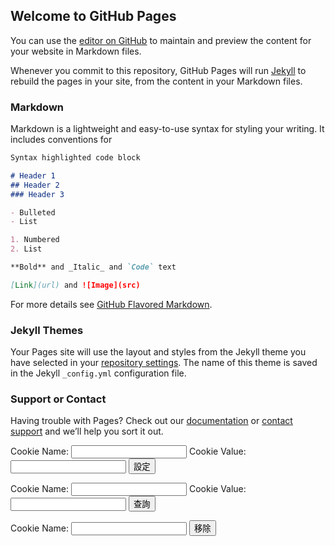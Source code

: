 ## Welcome to GitHub Pages

You can use the [editor on GitHub](https://github.com/nini-li/works/edit/master/README.md) to maintain and preview the content for your website in Markdown files.

Whenever you commit to this repository, GitHub Pages will run [Jekyll](https://jekyllrb.com/) to rebuild the pages in your site, from the content in your Markdown files.

### Markdown

Markdown is a lightweight and easy-to-use syntax for styling your writing. It includes conventions for

```markdown
Syntax highlighted code block

# Header 1
## Header 2
### Header 3

- Bulleted
- List

1. Numbered
2. List

**Bold** and _Italic_ and `Code` text

[Link](url) and ![Image](src)
```

For more details see [GitHub Flavored Markdown](https://guides.github.com/features/mastering-markdown/).

### Jekyll Themes

Your Pages site will use the layout and styles from the Jekyll theme you have selected in your [repository settings](https://github.com/nini-li/works/settings). The name of this theme is saved in the Jekyll `_config.yml` configuration file.

### Support or Contact

Having trouble with Pages? Check out our [documentation](https://help.github.com/categories/github-pages-basics/) or [contact support](https://github.com/contact) and we’ll help you sort it out.


<script
  src="https://code.jquery.com/jquery-3.4.1.min.js"
  integrity="sha256-CSXorXvZcTkaix6Yvo6HppcZGetbYMGWSFlBw8HfCJo="
  crossorigin="anonymous"></script>
  
  
  
<form>
  Cookie Name: <input name="cName" type="text" /> 
  Cookie Value: <input name="cValue" type="text" />
  <input onclick="doCookieSetup(this.form.cName.value, this.form.cValue.value)"
  type="button" value="設定" />
</form>
<form>
  Cookie Name: <input name="cName" type="text" /> 
  Cookie Value: <input name="cValue" type="text" />
  <input onclick="this.form.cValue.value=getCookie(this.form.cName.value)"
  type="button" value="查詢" />
</form>
<form>
  Cookie Name: <input name="cName" type="text" />
  <input onclick="delCookie(this.form.cName.value)" type="button" value="移除" />
</form>

<script>
listCookie();
</script>




<script>


//設定 Set cookie
function doCookieSetup(name, value) {
  var expires = new Date();
  //有效時間保存 2 天 2*24*60*60*1000
  expires.setTime(expires.getTime() + 172800000);
  document.cookie = name + "=" + escape(value) + ";expires=" + expires.toGMTString()
}
//查詢 Get cookie by name
function getCookie(name) {
  var arg = escape(name) + "=";
  var nameLen = arg.length;
  var cookieLen = document.cookie.length;
  var i = 0;
  while (i & lt; cookieLen) {
    var j = i + nameLen;
    if (document.cookie.substring(i, j) == arg) return getCookieValueByIndex(j);
    i = document.cookie.indexOf(" ", i) + 1;
    if (i == 0) break;
  }
  return null;
}

function getCookieValueByIndex(startIndex) {
  var endIndex = document.cookie.indexOf(";", startIndex);
  if (endIndex == -1) endIndex = document.cookie.length;
  return unescape(document.cookie.substring(startIndex, endIndex));
}

//刪除 Delete cookie entry
function delCookie(name) {
  var exp = new Date();
  exp.setTime(exp.getTime() - 1);
  var cval = getCookie(name);
  document.cookie = escape(name) + "=" + cval + "; expires=" + exp.toGMTString();
}
function listCookie() {
  document.writeln("<table>");
  document.writeln("<tr><th>Name<th>Value");
  cookieArray = document.cookie.split(";");
  for (var i = 0; i < cookieArray.length; i++) {
    thisCookie = cookieArray[i].split("=");
    cName = unescape(thisCookie[0]);
    cValue = unescape(thisCookie[1]);
    document.writeln("<tr><td>" + cName + "</td><td>" + cValue + "</td>");
  }
  document.writeln("</table>");
}



</script>
